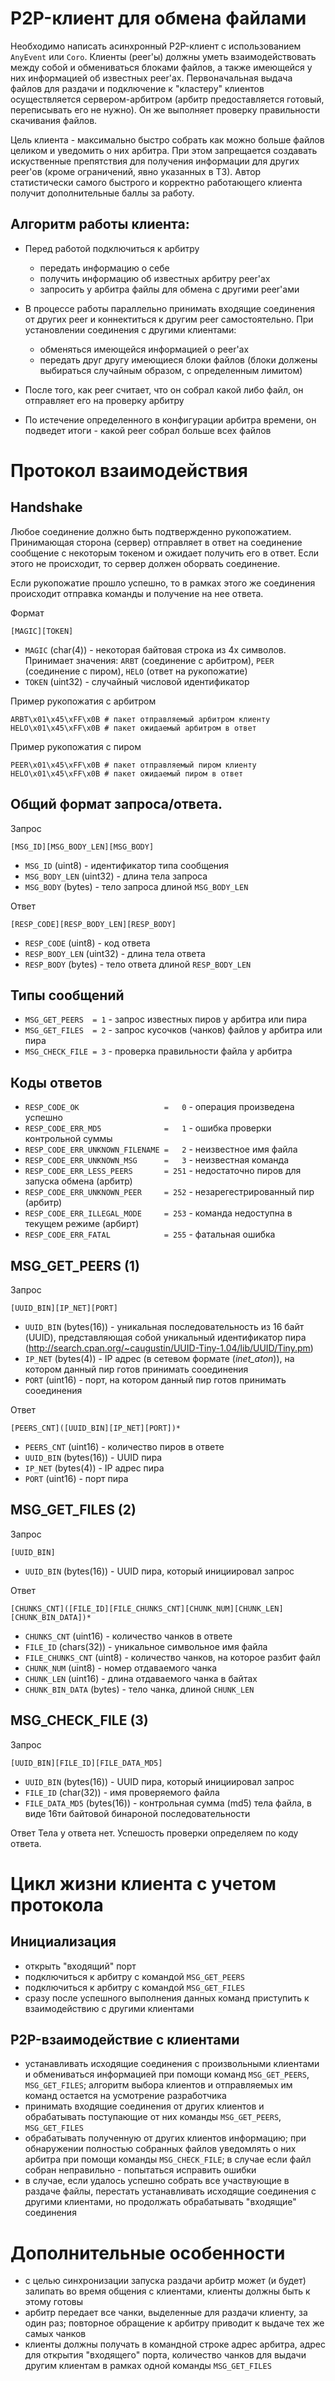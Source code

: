 P2P-клиент для обмена файлами
=============================

Необходимо написать асинхронный P2P-клиент с использованием `AnyEvent` или `Coro`.
Клиенты (peer'ы) должны уметь взаимодействовать между собой и обмениваться блоками файлов, а также
имеющейся у них информацией об известных peer'ах. Первоначальная выдача файлов для раздачи и
подключение к "кластеру" клиентов осуществляется сервером-арбитром (арбитр предоставляется
готовый, переписывать его не нужно). Он же выполняет проверку правильности скачивания файлов.

Цель клиента - максимально быстро собрать как можно больше файлов целиком и уведомить о них арбитра.
При этом запрещается создавать искуственные препятствия для получения информации для других peer'ов
(кроме ограничений, явно указанных в ТЗ). Автор статистически самого быстрого и корректно работающего
клиента получит дополнительные баллы за работу. 


Алгоритм работы клиента:
---

* Перед работой подключиться к арбитру
    * передать информацию о себе 
    * получить информацию об известных арбитру peer'ах
    * запросить у арбитра файлы для обмена c другими peer'ами

* В процессе работы параллельно принимать входящие соединения от других peer и коннектиться к другим peer
самостоятельно. При установлении соединения с другими клиентами:
    * обменяться имеющейся информацией о peer'ах
    * передать друг другу имеющиеся блоки файлов (блоки должены выбираться случайным образом, с определенным лимитом)

* После того, как peer считает, что он собрал какой либо файл, он отправляет его на проверку арбитру
* По истечение определенного в конфигурации арбитра времени, он подведет итоги - какой peer собрал больше всех файлов

Протокол взаимодействия
=======================

Handshake
---
Любое соединение должно быть подтвержденно рукопожатием. Принимающая сторона (сервер) отправляет в ответ на соединение сообщение с некоторым токеном и ожидает получить его в ответ. Если этого не происходит, то сервер должен оборвать соединение.

Если рукопожатие прошло успешно, то в рамках этого же соединения происходит отправка команды и получение на нее ответа.

Формат
```
[MAGIC][TOKEN]
```
* `MAGIC` (char(4)) - некоторая байтовая строка из 4х символов. Принимает значения: `ARBT` (соединение с арбитром), `PEER` (соединение с пиром), `HELO` (ответ на рукопожатие)
* `TOKEN` (uint32) - случайный числовой идентификатор

Пример рукопожатия с арбитром
```
ARBT\x01\x45\xFF\x0B # пакет отправляемый арбитром клиенту
HELO\x01\x45\xFF\x0B # пакет ожидаемый арбитром в ответ
```

Пример рукопожатия с пиром
```
PEER\x01\x45\xFF\x0B # пакет отправляемый пиром клиенту
HELO\x01\x45\xFF\x0B # пакет ожидаемый пиром в ответ
```

Общий формат запроса/ответа.
---

Запрос
```
[MSG_ID][MSG_BODY_LEN][MSG_BODY]
```
* `MSG_ID` (uint8) - идентификатор типа сообщения
* `MSG_BODY_LEN` (uint32) - длина тела запроса
* `MSG_BODY` (bytes) - тело запроса длиной `MSG_BODY_LEN`

Ответ
```
[RESP_CODE][RESP_BODY_LEN][RESP_BODY]
```
* `RESP_CODE` (uint8) - код ответа
* `RESP_BODY_LEN` (uint32) - длина тела ответа
* `RESP_BODY` (bytes) - тело ответа длиной `RESP_BODY_LEN`

Типы сообщений
---
* `MSG_GET_PEERS  = 1` - запрос известных пиров у арбитра или пира
* `MSG_GET_FILES  = 2` - запрос кусочков (чанков) файлов у арбитра или пира
* `MSG_CHECK_FILE = 3` - проверка правильности файла у арбитра

Коды ответов
---
* `RESP_CODE_OK                   =   0` - операция произведена успешно
* `RESP_CODE_ERR_MD5              =   1` - ошибка проверки контрольной суммы
* `RESP_CODE_ERR_UNKNOWN_FILENAME =   2` - неизвестное имя файла
* `RESP_CODE_ERR_UNKNOWN_MSG      =   3` - неизвестная команда
* `RESP_CODE_ERR_LESS_PEERS       = 251` - недостаточно пиров для запуска обмена (арбитр)
* `RESP_CODE_ERR_UNKNOWN_PEER     = 252` - незарегестрированный пир (арбитр)
* `RESP_CODE_ERR_ILLEGAL_MODE     = 253` - команда недоступна в текущем режиме (арбирт)
* `RESP_CODE_ERR_FATAL            = 255` - фатальная ошибка


MSG_GET_PEERS (1)
---

Запрос
```
[UUID_BIN][IP_NET][PORT]
```
* `UUID_BIN` (bytes(16)) - уникальная последовательность из 16 байт (UUID), представляющая собой уникальный идентификатор пира (http://search.cpan.org/~caugustin/UUID-Tiny-1.04/lib/UUID/Tiny.pm)
* `IP_NET` (bytes(4)) - IP адрес (в сетевом формате (*inet_aton*)), на котором данный пир готов принимать сооединения
* `PORT` (uint16) - порт, на котором данный пир готов принимать сооединения

Ответ
```
[PEERS_CNT]([UUID_BIN][IP_NET][PORT])*
```
* `PEERS_CNT` (uint16) - количество пиров в ответе
* `UUID_BIN` (bytes(16)) - UUID пира
* `IP_NET` (bytes(4)) - IP адрес пира
* `PORT` (uint16) - порт пира

MSG_GET_FILES (2)
---

Запрос
```
[UUID_BIN]
```
* `UUID_BIN` (bytes(16)) - UUID пира, который инициировал запрос

Ответ
```
[CHUNKS_CNT]([FILE_ID][FILE_CHUNKS_CNT][CHUNK_NUM][CHUNK_LEN][CHUNK_BIN_DATA])*
```
* `CHUNKS_CNT` (uint16) - количество чанков в ответе
* `FILE_ID` (chars(32)) - уникальное символьное имя файла
* `FILE_CHUNKS_CNT` (uint8) - количество чанков, на которое разбит файл
* `CHUNK_NUM` (uint8) - номер отдаваемого чанка
* `CHUNK_LEN` (uint16) - длина отдаваемого чанка в байтах
* `CHUNK_BIN_DATA` (bytes) - тело чанка, длиной `CHUNK_LEN`

MSG_CHECK_FILE (3)
---

Запрос
```
[UUID_BIN][FILE_ID][FILE_DATA_MD5]
```
* `UUID_BIN` (bytes(16)) - UUID пира, который инициировал запрос
* `FILE_ID` (char(32)) - имя проверяемого файла
* `FILE_DATA_MD5` (bytes(16)) - контрольная сумма (md5) тела файла, в виде 16ти байтовой бинароной последовательности

Ответ
Тела у ответа нет. Успешость проверки определяем по коду ответа.

Цикл жизни клиента с учетом протокола
=====================================

Инициализация
-------------

* открыть "входящий" порт
* подключиться к арбитру с командой `MSG_GET_PEERS`
* подключиться к арбитру с командой `MSG_GET_FILES`
* сразу после успешного выполнения данных команд приступить к взаимодействию с другими клиентами

P2P-взаимодействие с клиентами
------------------------------

* устанавливать исходящие соединения с произвольными клиентами и обмениваться информацией при помощи
команд `MSG_GET_PEERS`, `MSG_GET_FILES`; алгоритм выбора клиентов и отправляемых им команд остается
на усмотрение разработчика
* принимать входящие соединения от других клиентов и обрабатывать поступающие от них
команды `MSG_GET_PEERS`, `MSG_GET_FILES`
* обрабатывать полученную от других клиентов информацию; при обнаружении полностью собранных файлов
уведомлять о них арбитра при помощи команды `MSG_CHECK_FILE`; в случае если файл собран неправильно -
попытаться исправить ошибки
* в случае, если удалось успешно собрать все участвующие в раздаче файлы, перестать устанавливать
исходящие соединения с другими клиентами, но продолжать обрабатывать "входящие" соединения

Дополнительные особенности
==========================

* с целью синхронизации запуска раздачи арбитр может (и будет) залипать во время общения с клиентами,
клиенты должны быть к этому готовы
* арбитр передает все чанки, выделенные для раздачи клиенту, за один раз; повторное обращение к арбитру
приводит к выдаче тех же самых чанков
* клиенты должны получать в командной строке адрес арбитра, адрес для открытия "входящего" порта,
количество чанков для выдачи другим клиентам в рамках одной команды `MSG_GET_FILES`
